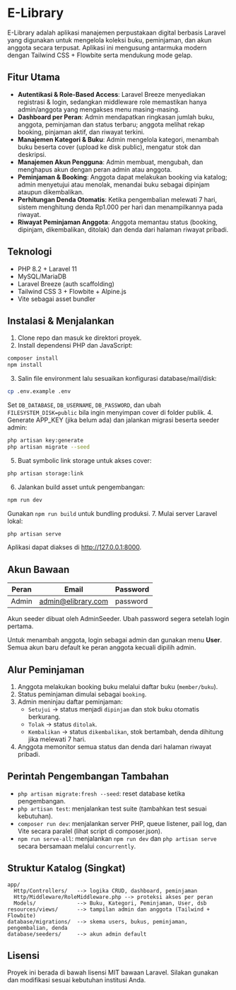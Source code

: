 # E-Library

E-Library adalah aplikasi manajemen perpustakaan digital berbasis Laravel yang digunakan untuk mengelola koleksi buku, peminjaman, dan akun anggota secara terpusat. Aplikasi ini mengusung antarmuka modern dengan Tailwind CSS + Flowbite serta mendukung mode gelap.

## Fitur Utama
- **Autentikasi & Role-Based Access**: Laravel Breeze menyediakan registrasi & login, sedangkan middleware role memastikan hanya admin/anggota yang mengakses menu masing-masing.
- **Dashboard per Peran**: Admin mendapatkan ringkasan jumlah buku, anggota, peminjaman dan status terbaru; anggota melihat rekap booking, pinjaman aktif, dan riwayat terkini.
- **Manajemen Kategori & Buku**: Admin mengelola kategori, menambah buku beserta cover (upload ke disk public), mengatur stok dan deskripsi.
- **Manajemen Akun Pengguna**: Admin membuat, mengubah, dan menghapus akun dengan peran admin atau anggota.
- **Peminjaman & Booking**: Anggota dapat melakukan booking via katalog; admin menyetujui atau menolak, menandai buku sebagai dipinjam ataupun dikembalikan.
- **Perhitungan Denda Otomatis**: Ketika pengembalian melewati 7 hari, sistem menghitung denda Rp1.000 per hari dan menampilkannya pada riwayat.
- **Riwayat Peminjaman Anggota**: Anggota memantau status (booking, dipinjam, dikembalikan, ditolak) dan denda dari halaman riwayat pribadi.

## Teknologi
- PHP 8.2 + Laravel 11
- MySQL/MariaDB
- Laravel Breeze (auth scaffolding)
- Tailwind CSS 3 + Flowbite + Alpine.js
- Vite sebagai asset bundler

## Instalasi & Menjalankan
1. Clone repo dan masuk ke direktori proyek.
2. Install dependensi PHP dan JavaScript:
```bash
composer install
npm install
```
3. Salin file environment lalu sesuaikan konfigurasi database/mail/disk:
```bash
cp .env.example .env
```
   Set `DB_DATABASE`, `DB_USERNAME`, `DB_PASSWORD`, dan ubah `FILESYSTEM_DISK=public` bila ingin menyimpan cover di folder publik.
4. Generate APP_KEY (jika belum ada) dan jalankan migrasi beserta seeder admin:
```bash
php artisan key:generate
php artisan migrate --seed
```
5. Buat symbolic link storage untuk akses cover:
```bash
php artisan storage:link
```
6. Jalankan build asset untuk pengembangan:
```bash
npm run dev
```
   Gunakan `npm run build` untuk bundling produksi.
7. Mulai server Laravel lokal:
```bash
php artisan serve
```
   Aplikasi dapat diakses di http://127.0.0.1:8000.

## Akun Bawaan

| Peran | Email | Password |
|-------|---------------------|----------|
| Admin | admin@elibrary.com | password |

Akun seeder dibuat oleh AdminSeeder. Ubah password segera setelah login pertama.

Untuk menambah anggota, login sebagai admin dan gunakan menu **User**. Semua akun baru default ke peran anggota kecuali dipilih admin.

## Alur Peminjaman
1. Anggota melakukan booking buku melalui daftar buku (`member/buku`).
2. Status peminjaman dimulai sebagai `booking`.
3. Admin meninjau daftar peminjaman:
   - `Setujui` -> status menjadi `dipinjam` dan stok buku otomatis berkurang.
   - `Tolak` -> status `ditolak`.
   - `Kembalikan` -> status `dikembalikan`, stok bertambah, denda dihitung jika melewati 7 hari.
4. Anggota memonitor semua status dan denda dari halaman riwayat pribadi.

## Perintah Pengembangan Tambahan
- `php artisan migrate:fresh --seed`: reset database ketika pengembangan.
- `php artisan test`: menjalankan test suite (tambahkan test sesuai kebutuhan).
- `composer run dev`: menjalankan server PHP, queue listener, pail log, dan Vite secara paralel (lihat script di composer.json).
- `npm run serve-all`: menjalankan `npm run dev` dan `php artisan serve` secara bersamaan melalui `concurrently`.

## Struktur Katalog (Singkat)
```text
app/
  Http/Controllers/   --> logika CRUD, dashboard, peminjaman
  Http/Middleware/RoleMiddleware.php --> proteksi akses per peran
  Models/             --> Buku, Kategori, Peminjaman, User, dsb
resources/views/      --> tampilan admin dan anggota (Tailwind + Flowbite)
database/migrations/  --> skema users, bukus, peminjaman, pengembalian, denda
database/seeders/     --> akun admin default
```

## Lisensi
Proyek ini berada di bawah lisensi MIT bawaan Laravel. Silakan gunakan dan modifikasi sesuai kebutuhan institusi Anda.
